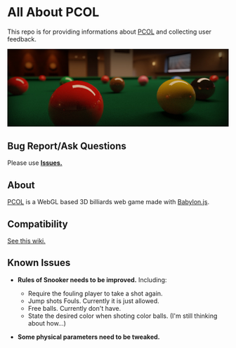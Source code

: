 # All About PCOL
This repo is for providing informations about [PCOL](http://www.heyzxz.me/pcol) and collecting user feedback.

![pcol-poster](./img/pcol-poster.jpg)

## Bug Report/Ask Questions
Please use **[Issues.](https://github.com/heyzxz/all-about-pcol/issues)**

## About

[PCOL](http://www.heyzxz.me/pcol) is a WebGL based 3D billiards web game made with [Babylon.js](https://github.com/BabylonJS/Babylon.js).

## Compatibility

[See this wiki.](https://github.com/heyzxz/all-about-pcol/wiki/Compatibility)


## Known Issues
* **Rules of Snooker needs to be improved.** Including:
	* Require the fouling player to take a shot again.
	* Jump shots Fouls. Currently it is just allowed.
	* Free balls. Currently don't have.
	* State the desired color when shoting color balls. (I'm still thinking about how...)

* **Some physical parameters need to be tweaked.**



